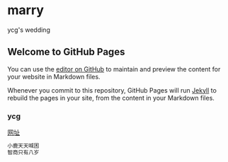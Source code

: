 # marry
ycg's wedding


## Welcome to GitHub Pages

You can use the [editor on GitHub](https://github.com/yyycggg/Only_wk/edit/main/marry/README.md) to maintain and preview the content for your website in Markdown files.

Whenever you commit to this repository, GitHub Pages will run [Jekyll](https://jekyllrb.com/) to rebuild the pages in your site, from the content in your Markdown files.

### ycg
[网址](https://yyycggg.github.io/Only_wk/marry/)

```markdown
小鹿天天喊困
智商只有八岁
```
